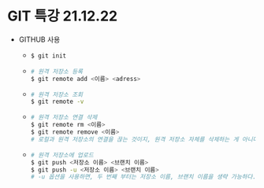# GIT 특강 21.12.22

- GITHUB 사용

  - ```bash
    $ git init
    ```

  - ```bash
    # 원격 저장소 등록
    $ git remote add <이름> <adress>
    ```

  - ```bash
    # 원격 저장소 조회
    $ git remote -v
    ```

  - ```bash
    # 원격 저장소 연결 삭제
    $ git remote rm <이름>
    $ git remote remove <이름>
    # 로컬과 원격 저장소의 연결을 끊는 것이지, 원격 저장소 자체를 삭제하는 게 아니다.
    ```

  - ```bash
    # 원격 저장소에 업로드
    $ git push <저장소 이름> <브랜치 이름>
    $ git push -u <저장소 이름> <브랜치 이름>
    # -u 옵션을 사용하면, 두 번째 부터는 저장소 이름, 브랜치 이름을 생략 가능하다.
    ```

